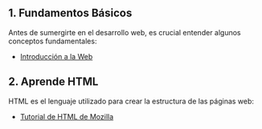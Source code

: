 ## 1. Fundamentos Básicos

Antes de sumergirte en el desarrollo web, es crucial entender algunos conceptos fundamentales:

- [Introducción a la Web](https://developer.mozilla.org/es/docs/Learn/Getting_started_with_the_web/Introducci%C3%B3n)


## 2. Aprende HTML

HTML es el lenguaje utilizado para crear la estructura de las páginas web:

- [Tutorial de HTML de Mozilla](https://developer.mozilla.org/es/docs/Learn/HTML)